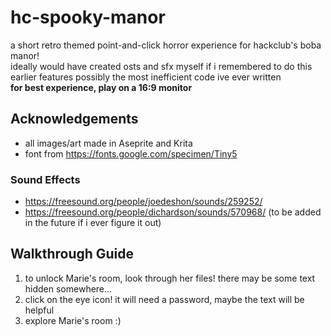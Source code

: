 # hc-spooky-manor  
a short retro themed point-and-click horror experience for hackclub's boba manor!  
ideally would have created osts and sfx myself if i remembered to do this earlier
features possibly the most inefficient code ive ever written  
**for best experience, play on a 16:9 monitor**  

## Acknowledgements  
- all images/art made in Aseprite and Krita  
- font from https://fonts.google.com/specimen/Tiny5  
### Sound Effects
- https://freesound.org/people/joedeshon/sounds/259252/
- https://freesound.org/people/dichardson/sounds/570968/
(to be added in the future if i ever figure it out)

## Walkthrough Guide
1. to unlock Marie's room, look through her files! there may be some text hidden somewhere...  
2. click on the eye icon! it will need a password, maybe the text will be helpful
3. explore Marie's room :)